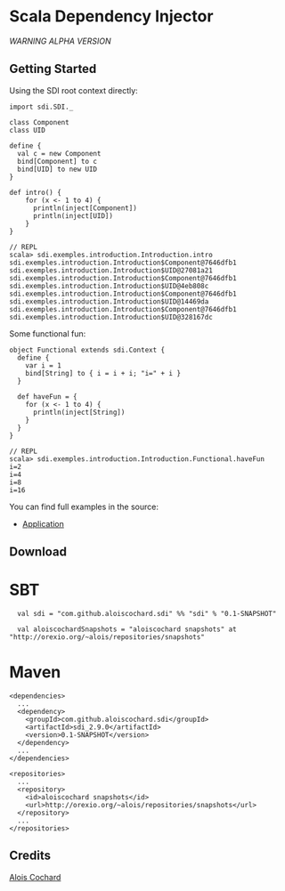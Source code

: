 # Scala Dependency Injector

*WARNING ALPHA VERSION*

## Getting Started

Using the SDI root context directly:

    import sdi.SDI._

    class Component
    class UID

    define {
      val c = new Component
      bind[Component] to c
      bind[UID] to new UID
    }

    def intro() {
        for (x <- 1 to 4) {
          println(inject[Component])
          println(inject[UID])
        }
    }

    // REPL
    scala> sdi.exemples.introduction.Introduction.intro
    sdi.exemples.introduction.Introduction$Component@7646dfb1
    sdi.exemples.introduction.Introduction$UID@27081a21
    sdi.exemples.introduction.Introduction$Component@7646dfb1
    sdi.exemples.introduction.Introduction$UID@4eb808c
    sdi.exemples.introduction.Introduction$Component@7646dfb1
    sdi.exemples.introduction.Introduction$UID@14469da
    sdi.exemples.introduction.Introduction$Component@7646dfb1
    sdi.exemples.introduction.Introduction$UID@328167dc

Some functional fun:

    object Functional extends sdi.Context {
      define {
        var i = 1
        bind[String] to { i = i + i; "i=" + i }
      }

      def haveFun = {
        for (x <- 1 to 4) {
          println(inject[String])
        }
      }
    }

    // REPL
    scala> sdi.exemples.introduction.Introduction.Functional.haveFun
    i=2
    i=4
    i=8
    i=16

You can find full examples in the source:

  * [Application](https://github.com/aloiscochard/sdi/blob/master/src/test/scala/sdi/examples/1_Application.scala)

## Download

# SBT

      val sdi = "com.github.aloiscochard.sdi" %% "sdi" % "0.1-SNAPSHOT"

      val aloiscochardSnapshots = "aloiscochard snapshots" at "http://orexio.org/~alois/repositories/snapshots" 

# Maven

    <dependencies>
      ...
      <dependency>
        <groupId>com.github.aloiscochard.sdi</groupId>
        <artifactId>sdi_2.9.0</artifactId>
        <version>0.1-SNAPSHOT</version>
      </dependency>
      ...
    </dependencies>

    <repositories>
      ...
      <repository>
        <id>aloiscochard snapshots</id>
        <url>http://orexio.org/~alois/repositories/snapshots</url>
      </repository>
      ...
    </repositories>

## Credits
[Alois Cochard](http://aloiscochard.blogspot.com)
